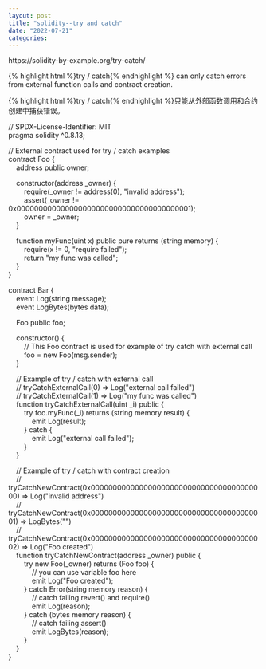 ```yaml
---
layout: post
title: "solidity--try and catch"
date: "2022-07-21"
categories: 
---
```

<p>https://solidity-by-example.org/try-catch/</p>
<p>{% highlight html %}try / catch{% endhighlight %} can only catch errors from external function calls and contract creation.</p>
<div class="App_main__nhgh3">
<div class="Example_component__4Fiv8">
<div class="Example_content__6NsNh">
<div>
<p>{% highlight html %}try / catch{% endhighlight %}<font style="vertical-align:inherit">只能从外部函数调用和合约创建中捕获错误。 </font></p>
<p>// SPDX-License-Identifier: MIT<br />
pragma solidity ^0.8.13;</p>
<p>// External contract used for try / catch examples<br />
contract Foo {<br />
&nbsp;&nbsp;&nbsp; address public owner;</p>
<p>&nbsp;&nbsp;&nbsp; constructor(address _owner) {<br />
&nbsp;&nbsp;&nbsp;&nbsp;&nbsp;&nbsp;&nbsp; require(_owner != address(0), &quot;invalid address&quot;);<br />
&nbsp;&nbsp;&nbsp;&nbsp;&nbsp;&nbsp;&nbsp; assert(_owner != 0x0000000000000000000000000000000000000001);<br />
&nbsp;&nbsp;&nbsp;&nbsp;&nbsp;&nbsp;&nbsp; owner = _owner;<br />
&nbsp;&nbsp;&nbsp; }</p>
<p>&nbsp;&nbsp;&nbsp; function myFunc(uint x) public pure returns (string memory) {<br />
&nbsp;&nbsp;&nbsp;&nbsp;&nbsp;&nbsp;&nbsp; require(x != 0, &quot;require failed&quot;);<br />
&nbsp;&nbsp;&nbsp;&nbsp;&nbsp;&nbsp;&nbsp; return &quot;my func was called&quot;;<br />
&nbsp;&nbsp;&nbsp; }<br />
}</p>
<p>contract Bar {<br />
&nbsp;&nbsp;&nbsp; event Log(string message);<br />
&nbsp;&nbsp;&nbsp; event LogBytes(bytes data);</p>
<p>&nbsp;&nbsp;&nbsp; Foo public foo;</p>
<p>&nbsp;&nbsp;&nbsp; constructor() {<br />
&nbsp;&nbsp;&nbsp;&nbsp;&nbsp;&nbsp;&nbsp; // This Foo contract is used for example of try catch with external call<br />
&nbsp;&nbsp;&nbsp;&nbsp;&nbsp;&nbsp;&nbsp; foo = new Foo(msg.sender);<br />
&nbsp;&nbsp;&nbsp; }</p>
<p>&nbsp;&nbsp;&nbsp; // Example of try / catch with external call<br />
&nbsp;&nbsp;&nbsp; // tryCatchExternalCall(0) =&gt; Log(&quot;external call failed&quot;)<br />
&nbsp;&nbsp;&nbsp; // tryCatchExternalCall(1) =&gt; Log(&quot;my func was called&quot;)<br />
&nbsp;&nbsp;&nbsp; function tryCatchExternalCall(uint _i) public {<br />
&nbsp;&nbsp;&nbsp;&nbsp;&nbsp;&nbsp;&nbsp; try foo.myFunc(_i) returns (string memory result) {<br />
&nbsp;&nbsp;&nbsp;&nbsp;&nbsp;&nbsp;&nbsp;&nbsp;&nbsp;&nbsp;&nbsp; emit Log(result);<br />
&nbsp;&nbsp;&nbsp;&nbsp;&nbsp;&nbsp;&nbsp; } catch {<br />
&nbsp;&nbsp;&nbsp;&nbsp;&nbsp;&nbsp;&nbsp;&nbsp;&nbsp;&nbsp;&nbsp; emit Log(&quot;external call failed&quot;);<br />
&nbsp;&nbsp;&nbsp;&nbsp;&nbsp;&nbsp;&nbsp; }<br />
&nbsp;&nbsp;&nbsp; }</p>
<p>&nbsp;&nbsp;&nbsp; // Example of try / catch with contract creation<br />
&nbsp;&nbsp;&nbsp; // tryCatchNewContract(0x0000000000000000000000000000000000000000) =&gt; Log(&quot;invalid address&quot;)<br />
&nbsp;&nbsp;&nbsp; // tryCatchNewContract(0x0000000000000000000000000000000000000001) =&gt; LogBytes(&quot;&quot;)<br />
&nbsp;&nbsp;&nbsp; // tryCatchNewContract(0x0000000000000000000000000000000000000002) =&gt; Log(&quot;Foo created&quot;)<br />
&nbsp;&nbsp;&nbsp; function tryCatchNewContract(address _owner) public {<br />
&nbsp;&nbsp;&nbsp;&nbsp;&nbsp;&nbsp;&nbsp; try new Foo(_owner) returns (Foo foo) {<br />
&nbsp;&nbsp;&nbsp;&nbsp;&nbsp;&nbsp;&nbsp;&nbsp;&nbsp;&nbsp;&nbsp; // you can use variable foo here<br />
&nbsp;&nbsp;&nbsp;&nbsp;&nbsp;&nbsp;&nbsp;&nbsp;&nbsp;&nbsp;&nbsp; emit Log(&quot;Foo created&quot;);<br />
&nbsp;&nbsp;&nbsp;&nbsp;&nbsp;&nbsp;&nbsp; } catch Error(string memory reason) {<br />
&nbsp;&nbsp;&nbsp;&nbsp;&nbsp;&nbsp;&nbsp;&nbsp;&nbsp;&nbsp;&nbsp; // catch failing revert() and require()<br />
&nbsp;&nbsp;&nbsp;&nbsp;&nbsp;&nbsp;&nbsp;&nbsp;&nbsp;&nbsp;&nbsp; emit Log(reason);<br />
&nbsp;&nbsp;&nbsp;&nbsp;&nbsp;&nbsp;&nbsp; } catch (bytes memory reason) {<br />
&nbsp;&nbsp;&nbsp;&nbsp;&nbsp;&nbsp;&nbsp;&nbsp;&nbsp;&nbsp;&nbsp; // catch failing assert()<br />
&nbsp;&nbsp;&nbsp;&nbsp;&nbsp;&nbsp;&nbsp;&nbsp;&nbsp;&nbsp;&nbsp; emit LogBytes(reason);<br />
&nbsp;&nbsp;&nbsp;&nbsp;&nbsp;&nbsp;&nbsp; }<br />
&nbsp;&nbsp;&nbsp; }<br />
}</p>
<p>&nbsp;</p>
</div>
</div>
</div>
</div>
